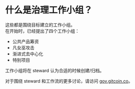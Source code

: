 # 什么是治理工作小组？

这些都是围绕目标建立的工作小组。\
在开始时，已经提出了四个工作小组：

* 公共产品筹资
* 凡女巫攻击
* 渐进式去中心化
* 特别项目

工作小组将在 steward 认为合适的时候创建/归档。

对于围绕 steward 和工作流的更多讨论，请访问 [gov.gitcoin.co](http://xn--gov-7n0j5iy14c.gitcoin.co)。
